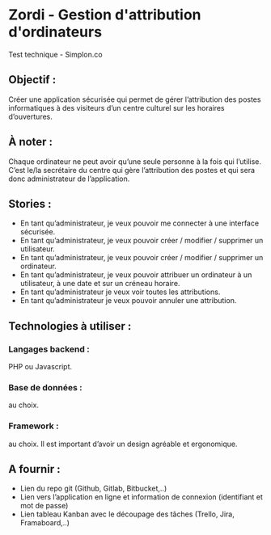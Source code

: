 # Zordi - Gestion d'attribution d'ordinateurs
 Test technique - Simplon.co

## Objectif :
Créer une application sécurisée qui permet de gérer l’attribution des postes informatiques à des
visiteurs d’un centre culturel sur les horaires d’ouvertures.

## À noter :
Chaque ordinateur ne peut avoir qu’une seule personne à la fois qui l’utilise.
C’est le/la secrétaire du centre qui gère l’attribution des postes et qui sera donc administrateur de l’application.

## Stories :
- En tant qu’administrateur, je veux pouvoir me connecter à une interface sécurisée.
- En tant qu’administrateur, je veux pouvoir créer / modifier / supprimer un utilisateur.
- En tant qu’administrateur, je veux pouvoir créer / modifier / supprimer un ordinateur.
- En tant qu’administrateur, je veux pouvoir attribuer un ordinateur à un utilisateur, à une date et sur un créneau horaire.
- En tant qu’administrateur je veux voir toutes les attributions.
- En tant qu’administrateur je veux pouvoir annuler une attribution.

## Technologies à utiliser :
### Langages backend : 
PHP ou Javascript.
### Base de données : 
au choix.
### Framework : 
au choix. Il est important d’avoir un design agréable et ergonomique.

## A fournir :
- Lien du repo git (Github, Gitlab, Bitbucket,..)
- Lien vers l’application en ligne et information de connexion (identifiant et mot de passe)
- Lien tableau Kanban avec le découpage des tâches (Trello, Jira, Framaboard,..)